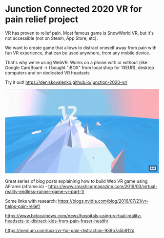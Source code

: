 # Junction Connected 2020 VR for pain relief project
VR has proven to relief pain. Most famous game is SnowWorld VR, but it's not accessible (not on Steam, App Store, etc). 

We want to create game that allows to distract oneself away from pain with fun VR experience, that can be used anywhere, from any mobile device.

That's why we're using WebVR. Works on a phone with or without (like Google CardBoard -> I bought "iBOX" from local shop for 13EUR), desktop computers and on dedicated VR headsets

Try it out!  https://deniskovalenko.github.io/junction-2020-vr/

![](assets/gameplay-1.gif)

Great series of blog posts explaininig how to build Web VR game using AFrame (aframe.io) - https://www.smashingmagazine.com/2019/03/virtual-reality-endless-runner-game-vr-part-1/


Some links with research:
https://blogs.nvidia.com/blog/2016/07/21/vr-helps-pain-relief/

https://www.bclocalnews.com/news/hospitals-using-virtual-reality-headsets-to-distract-kids-from-pain-fraser-health/

https://medium.com/uxxr/vr-for-pain-distraction-939b7a5b912d



